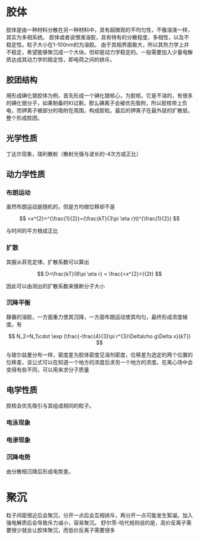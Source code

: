 # 胶体
胶体是由一种材料分散在另一种材料中，具有超微观的不均匀性，不像溶液一样，其实为多相系统。
胶体或者说憎液溶胶，具有特有的分散程度，多相性，以及不稳定性。粒子大小在1-100nm的为溶胶。
由于其相界面极大，所以其热力学上并不稳定，希望能够聚沉成一个大块。但却是动力学稳定的。一般需要加入少量电解质达成其动力学的稳定性，即电荷之间的排斥。
## 胶团结构
用形成碘化银胶体为例，首先形成一个碘化银核心，为胶核，它是不溶的，有很多的碘化银分子，如果制备时KI过剩，那么碘离子会被优先吸附，所以胶核带上负电，而钾离子被部分的吸附在周围，构成胶粒。最后的钾离子在最外层的扩散层。整个形成胶团。
## 光学性质
丁达尔现象，瑞利散射（散射光强与波长的-4次方成正比）
## 动力学性质
### 布朗运动
虽然布朗运动是随机的，但是方均根位移却不是

$$
<x^{2}>^{\frac{1}{2}}=(\frac{kT}{3\pi \eta r}t)^{\frac{1}{2}}
$$

与时间的平方根成正比
### 扩散
其服从菲克定律。扩散系数可以算出

$$
D=\frac{kT}{6\pi \eta r} = \frac{<x^{2}>}{2t}
$$

因此可以由测出的扩散系数来推断分子大小
### 沉降平衡
静置的溶胶，一方面重力使其沉降，一方面布朗运动使其均匀，最终形成浓度梯度。有

$$
N_2=N_1\cdot \exp (\frac{-\frac{4}{3}\pi r^{3}\Delta\rho g\Delta x}{kT})
$$

与玻尔兹曼分布一样，密度差为胶体密度见溶剂密度，位移差为选定的两个位置的位移差，该公式可以在知道一个地方的浓度后求另一个地方的浓度。在离心场中会变得有些不同，可以用来求分子质量
## 电学性质
胶核会优先吸引与其组成相同的粒子。
### 电泳现象
### 电渗现象
### 沉降电势
由分散相沉降后形成电势差。
# 聚沉
粒子间距很近后会聚沉，分开一点后会互相排斥，再分开一点可能发生絮凝。加入强电解质后会导致斥力减小，容易聚沉。
舒尔茨-哈代规则说的是，高价反离子需要很少就会让胶体聚沉，而低价反离子需要很多